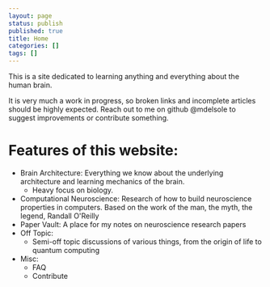 ```yaml
---
layout: page
status: publish
published: true
title: Home
categories: []
tags: []
---
```

This is a site dedicated to learning anything and everything about the human brain. 

It is very much a work in progress, so broken links and incomplete articles should be highly expected. Reach out to me on github @mdelsole to suggest improvements or contribute something.

# Features of this website:
* Brain Architecture: Everything we know about the underlying architecture and learning mechanics of the brain. 
    * Heavy focus on biology.
* Computational Neuroscience: Research of how to build neuroscience properties in computers. Based on the work of the man, the myth, the legend, Randall O'Reilly
* Paper Vault: A place for my notes on neuroscience research papers
* Off Topic:
    * Semi-off topic discussions of various things, from the origin of life to quantum computing
* Misc:
    * FAQ
    * Contribute

<div class="home">

</div>
